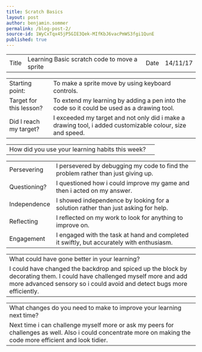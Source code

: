 ```yaml
---
title: Scratch Basics
layout: post
author: benjamin.sommer
permalink: /blog-post-2/
source-id: 1WyCxTqx45jP5GIE3Qek-MIfKbJ6vacPmWS3fgi1QunE
published: true
---
```

<table>
  <tr>
    <td>Title</td>
    <td>Learning Basic scratch code to move a sprite</td>
    <td>Date</td>
    <td>14/11/17</td>
  </tr>
</table>


<table>
  <tr>
    <td>Starting point:</td>
    <td>To make a sprite move by using keyboard controls.</td>
  </tr>
  <tr>
    <td>Target for this lesson?</td>
    <td>To extend my learning by adding a pen into the code so it could be used as a drawing tool.</td>
  </tr>
  <tr>
    <td>Did I reach my target? </td>
    <td>I exceeded my target and not only did i make a drawing tool, i added customizable colour, size and speed.</td>
  </tr>
</table>


<table>
  <tr>
    <td>How did you use your learning habits this week?</td>
    <td></td>
  </tr>
</table>


<table>
  <tr>
    <td>Persevering</td>
    <td>I persevered by debugging my code to find the problem rather than just giving up.</td>
  </tr>
  <tr>
    <td>Questioning?</td>
    <td>I questioned how i could improve my game and then i acted on my answer.</td>
  </tr>
  <tr>
    <td>Independence</td>
    <td>I showed independence by looking for a solution rather than just asking for help.</td>
  </tr>
  <tr>
    <td>Reflecting</td>
    <td>I reflected on my work to look for anything to improve on.</td>
  </tr>
  <tr>
    <td>Engagement</td>
    <td>I engaged with the task at hand and completed it swiftly, but accurately with enthusiasm.</td>
  </tr>
</table>


<table>
  <tr>
    <td>What could have gone better in your learning?</td>
  </tr>
  <tr>
    <td>I could have changed the backdrop and spiced up the block by decorating them. I could have challenged myself more and add more advanced sensory so i could avoid and detect bugs more efficiently. </td>
  </tr>
</table>


<table>
  <tr>
    <td>What changes do you need to make to improve your learning next time?</td>
  </tr>
  <tr>
    <td>Next time i can challenge myself more or ask my peers for challenges as well. Also i could concentrate more on making the code more efficient and look tidier.</td>
  </tr>
</table>


